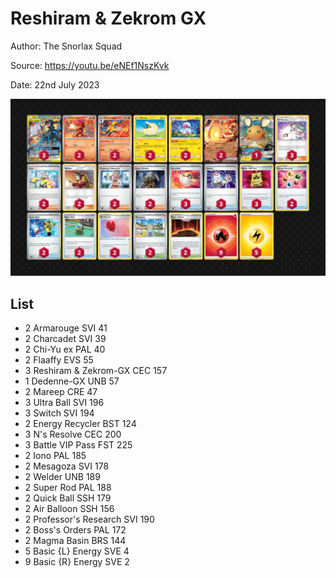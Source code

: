 # Reshiram & Zekrom GX

Author: The Snorlax Squad

Source: <https://youtu.be/eNEf1NszKvk>

Date: 22nd July 2023

![decklist](../../images/PAL/Reshiram%20&%20Zekrom%20GX/1-%20Reshiram%20&%20Zekrom%20GX.png)

## List

* 2 Armarouge SVI 41
* 2 Charcadet SVI 39
* 2 Chi-Yu ex PAL 40
* 2 Flaaffy EVS 55
* 3 Reshiram & Zekrom-GX CEC 157
* 1 Dedenne-GX UNB 57
* 2 Mareep CRE 47
* 3 Ultra Ball SVI 196
* 3 Switch SVI 194
* 2 Energy Recycler BST 124
* 3 N's Resolve CEC 200
* 3 Battle VIP Pass FST 225
* 2 Iono PAL 185
* 2 Mesagoza SVI 178
* 2 Welder UNB 189
* 2 Super Rod PAL 188
* 2 Quick Ball SSH 179
* 2 Air Balloon SSH 156
* 2 Professor's Research SVI 190
* 2 Boss's Orders PAL 172
* 2 Magma Basin BRS 144
* 5 Basic {L} Energy SVE 4
* 9 Basic {R} Energy SVE 2
